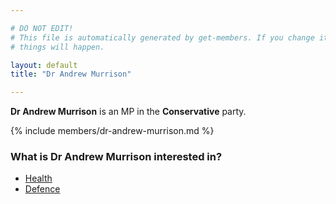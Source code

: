 ```yaml
---

# DO NOT EDIT!
# This file is automatically generated by get-members. If you change it, bad
# things will happen.

layout: default
title: "Dr Andrew Murrison"

---
```


**Dr Andrew Murrison** is an MP in the **Conservative** party.

{% include members/dr-andrew-murrison.md %}

### What is Dr Andrew Murrison interested in?


* [Health](/interests/health.html)
* [Defence](/interests/defence.html)
